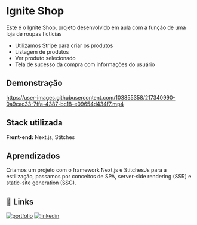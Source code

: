 # Ignite Shop

Este é o Ignite Shop, projeto desenvolvido em aula com a função de uma loja de roupas fictícias

- Utilizamos Stripe para criar os produtos
- Listagem de produtos 
- Ver produto selecionado
- Tela de sucesso da compra com informações do usuário

## Demonstração

https://user-images.githubusercontent.com/103855358/217340990-0a9cac33-7ffa-4387-bc18-e09654d434f7.mp4

## Stack utilizada

**Front-end:** Next.js, Stitches

## Aprendizados

Criamos um projeto com o framework Next.js e StitchesJs para a estilização, passamos por conceitos de SPA, server-side rendering (SSR) e static-site generation (SSG).

## 🔗 Links

[![portfolio](https://img.shields.io/badge/my_portfolio-000?style=for-the-badge&logo=ko-fi&logoColor=white)](https://felipepeduardo.github.io/Portfolio/)
[![linkedin](https://img.shields.io/badge/linkedin-0A66C2?style=for-the-badge&logo=linkedin&logoColor=white)](https://www.linkedin.com/in/felipepereiraeduardo/)
